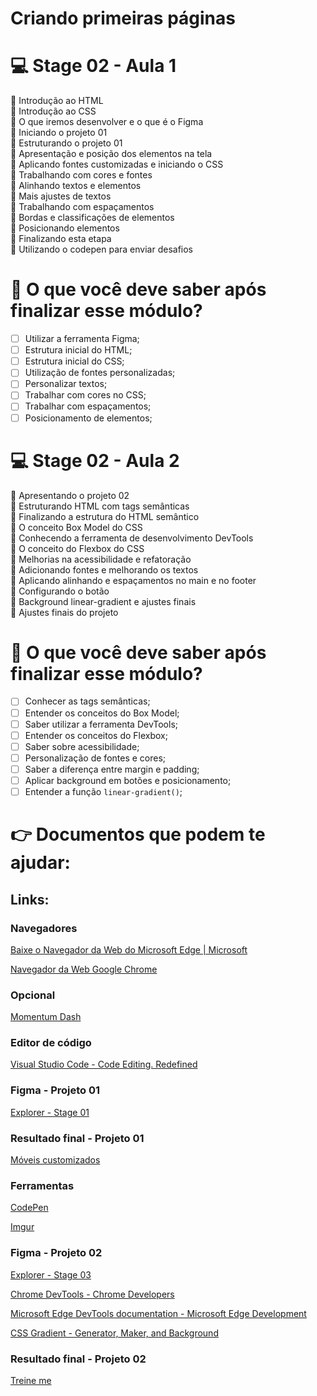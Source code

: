 # Criando primeiras páginas

# 💻 Stage 02 - Aula 1

🚀 Introdução ao HTML </br>
🚀 Introdução ao CSS </br>
🚀 O que iremos desenvolver e o que é o Figma </br>
🚀 Iniciando o projeto 01 </br>
🚀 Estruturando o projeto 01 </br>
🚀 Apresentação e posição dos elementos na tela </br>
🚀 Aplicando fontes customizadas e iniciando o CSS </br>
🚀 Trabalhando com cores e fontes </br>
🚀 Alinhando textos e elementos </br>
🚀 Mais ajustes de textos </br>
🚀 Trabalhando com espaçamentos </br>
🚀 Bordas e classificações de elementos </br>
🚀 Posicionando elementos </br>
🚀 Finalizando esta etapa </br>
🚀 Utilizando o codepen para enviar desafios </br>

# 🤔 O que você deve saber após finalizar esse módulo?

- [ ] Utilizar a ferramenta Figma;
- [ ] Estrutura inicial do HTML;
- [ ] Estrutura inicial do CSS;
- [ ] Utilização de fontes personalizadas;
- [ ] Personalizar textos;
- [ ] Trabalhar com cores no CSS;
- [ ] Trabalhar com espaçamentos;
- [ ] Posicionamento de elementos;

# 💻 Stage 02 - Aula 2

🚀 Apresentando o projeto 02 </br>
🚀 Estruturando HTML com tags semânticas </br>
🚀 Finalizando a estrutura do HTML semântico </br>
🚀 O conceito Box Model do CSS </br>
🚀 Conhecendo a ferramenta de desenvolvimento DevTools </br>
🚀 O conceito do Flexbox do CSS </br>
🚀 Melhorias na acessibilidade e refatoração </br>
🚀 Adicionando fontes e melhorando os textos </br>
🚀 Aplicando alinhando e espaçamentos no main e no footer </br>
🚀 Configurando o botão </br>
🚀 Background linear-gradient e ajustes finais </br>
🚀 Ajustes finais do projeto </br>

# 🤔 O que você deve saber após finalizar esse módulo?

- [ ] Conhecer as tags semânticas;
- [ ] Entender os conceitos do Box Model;
- [ ] Saber utilizar a ferramenta DevTools;
- [ ] Entender os conceitos do Flexbox;
- [ ] Saber sobre acessibilidade;
- [ ] Personalização de fontes e cores;
- [ ] Saber a diferença entre margin e padding;
- [ ] Aplicar background em botões e posicionamento;
- [ ] Entender a função `linear-gradient()`;

# 👉 Documentos que podem te ajudar:

## Links:

### Navegadores

[Baixe o Navegador da Web do Microsoft Edge | Microsoft](https://www.microsoft.com/pt-br/edge)

[Navegador da Web Google Chrome](https://www.google.com/intl/pt-BR/chrome/)

### Opcional

[Momentum Dash](https://momentumdash.com/)

### Editor de código

[Visual Studio Code - Code Editing. Redefined](https://code.visualstudio.com/)

### Figma - Projeto 01

[Explorer - Stage 01](https://www.figma.com/file/fAvYZz4dPV5MfhL77XkqkD/Explorer---Stage-01/duplicate)

### Resultado final - Projeto 01

[Móveis customizados](https://explorer-stage02-p01.vercel.app/)

### Ferramentas

[CodePen](https://codepen.io/your-work)

[Imgur](https://imgur.com/)

### Figma - Projeto 02

[Explorer - Stage 03](https://www.figma.com/file/9e8oZ7kkjIt5rkNgz9MPtk/Explorer---Stage-03/duplicate)

[Chrome DevTools - Chrome Developers](https://developer.chrome.com/docs/devtools/)

[Microsoft Edge DevTools documentation - Microsoft Edge Development](https://docs.microsoft.com/en-us/microsoft-edge/devtools-guide-chromium/landing/)

[CSS Gradient - Generator, Maker, and Background](https://cssgradient.io/)

### Resultado final - Projeto 02

[Treine me](https://explorer-stage-02-02.vercel.app/)
